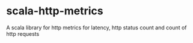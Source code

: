 # scala-http-metrics
A scala library for http metrics for latency, http status count and count of http requests
